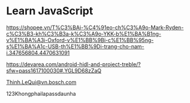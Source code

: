 # Learn JavaScript
https://shopee.vn/T%C3%BAi-%C4%91eo-ch%C3%A9o-Mark-Ryden-c%C3%B3-kh%C3%B3a-k%C3%A9o-YKK-b%E1%BA%B1ng-v%E1%BA%A3i-Oxford-v%E1%BB%9Bi-c%E1%BB%95ng-s%E1%BA%A1c-USB-th%E1%BB%9Di-trang-cho-nam-i.347656804.4470631091


https://devarea.com/android-hidl-and-project-treble/?sfw=pass1617100030#.YGL9D68zZaQ


Thinh.LeQui@vn.bosch.com

123Khongphailapassdaunha
